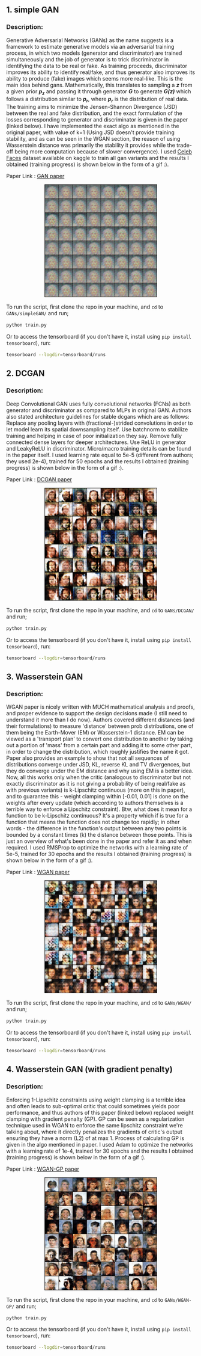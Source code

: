 ## 1. simple GAN
### Description:
Generative Adversarial Networks (GANs) as the name suggests is a framework to estimate generative models via an adversarial training process, in which two models (generator and discriminator) are trained simultaneously and the job of generator is to trick discriminator in identifying the data to be real or fake. As training proceeds, discriminator improves its ability to identify real/fake, and thus generator also improves its ability to produce (fake) images which seems more real-like. This is the main idea behind gans. Mathematically, this translates to sampling a **_z_** from a given prior **_p<sub>z</sub>_** and passing it through generator **_G_** to generate **_G(z)_** which follows a distribution similar to **_p<sub>r</sub>_**, where **_p<sub>r</sub>_** is the distribution of real data. The training aims to minimize the Jensen-Shannon Divergence (JSD) between the real and fake distribution, and the exact formulation of the losses corresponding to generator and discriminator is given in the paper (linked below). I have implemented the exact algo as mentioned in the original paper, with value of k=1 (Using JSD doesn't provide training stability, and as can be seen in the WGAN section, the reason of using Wasserstein distance was primarily the stability it provides while the trade-off being more computation because of slower convergence). I used [Celeb Faces](https://www.kaggle.com/datasets/farzadnekouei/50k-celebrity-faces-image-dataset?resource=download) dataset available on kaggle to train all gan variants and the results I obtained (training progress) is shown below in the form of a gif :).

Paper Link : [GAN paper](https://arxiv.org/abs/1406.2661)

<p align="center">
<img src="../assets/gif_simple_gan.gif" width="300"/>
</p>

To run the script, first clone the repo in your machine, and ``cd`` to ``GANs/simpleGAN/`` and run;
```sh
python train.py
```
Or to access the tensorboard (if you don't have it, install using ``pip install tensorboard``), run:
```sh
tensorboard --logdir=tensorboard/runs
```

## 2. DCGAN
### Description:
Deep Convolutional GAN uses fully convolutional networks (FCNs) as both generator and discriminator as compared to MLPs in original GAN. Authors also stated architecture guidelines for stable dcgans which are as follows: Replace any pooling layers with (fractional-)strided convolutions in order to let model learn its spatial downsampling itself. Use batchnorm to stabilize training and helping in case of poor initialization they say. Remove fully connected dense layers for deeper architectures. Use ReLU in generator and LeakyReLU in discriminator. Micro/macro training details can be found in the paper itself. I used learning rate equal to 5e-5 (different from authors; they used 2e-4), trained for 50 epochs and the results I obtained (training progress) is shown below in the form of a gif :).
 
Paper Link : [DCGAN paper](https://arxiv.org/abs/1511.06434)
<p align="center">
<img src="../assets/gif_dcgan.gif" width="300"/>
</p>

To run the script, first clone the repo in your machine, and ``cd`` to ``GANs/DCGAN/`` and run;
```sh
python train.py
```
Or to access the tensorboard (if you don't have it, install using ``pip install tensorboard``), run:
```sh
tensorboard --logdir=tensorboard/runs
```

## 3. Wasserstein GAN
### Description:
WGAN paper is nicely written with MUCH mathematical analysis and proofs, and proper evidence to support the design decisions made (I still need to understand it more than I do now). Authors covered different distances (and their formulations) to measure 'distance' between prob distributions, one of them being the Earth-Mover (EM) or Wasserstein-1 distance. EM can be viewed as a 'transport plan' to convert one distribution to another by taking out a portion of 'mass' from a certain part and adding it to some other part, in order to change the distribution, which roughly justifies the name it got. Paper also provides an example to show that not all sequences of distributions converge under JSD, KL, reverse KL and TV divergences, but they do converge under the EM distance and why using EM is a better idea. Now, all this works only when the critic (analogous to discriminator but not exactly discriminator as it is not giving a probability of being real/fake as with previous variants) is k-Lipschitz continuous (more on this in paper), and to guarantee this - weight clamping within [-0.01, 0.01] is done on the weights after every update (which according to authors themselves is a terrible way to enforce a Lipschitz constraint). Btw, what does it mean for a function to be k-Lipschitz continuous? It's a property which if is true for a function that means the function does not change too rapidly; in other words - the difference in the function's output between any two points is bounded by a constant times (k) the distance between those points. This is just an overview of what's been done in the paper and refer it as and when required. I used RMSProp to optimize the networks with a learning rate of 5e-5, trained for 30 epochs and the results I obtained (training progress) is shown below in the form of a gif :).

Paper Link : [WGAN paper](https://arxiv.org/abs/1701.07875)

<p align="center">
<img src="../assets/gif_wgan.gif" width="300"/>
</p>

To run the script, first clone the repo in your machine, and ``cd`` to ``GANs/WGAN/`` and run;
```sh
python train.py
```
Or to access the tensorboard (if you don't have it, install using ``pip install tensorboard``), run:
```sh
tensorboard --logdir=tensorboard/runs
```

## 4. Wasserstein GAN (with gradient penalty)
### Description:
Enforcing 1-Lipschitz constraints using weight clamping is a terrible idea and often leads to sub-optimal critic that could sometimes yields poor performance, and thus authors of this paper (linked below) replaced weight clamping with gradient penalty (GP). GP can be seen as a regularization technique used in WGAN to enforce the same lipschitz constraint we're talking about, where it directly penalizes the gradients of critic's output ensuring they have a norm (L2) of at max 1. Process of calculating GP is given in the algo mentioned in paper. I used Adam to optimize the networks with a learning rate of 1e-4, trained for 30 epochs and the results I obtained (training progress) is shown below in the form of a gif :).
 
Paper Link : [WGAN-GP paper](https://arxiv.org/abs/1704.00028)

<p align="center">
<img src="../assets/gif_wgan_gp.gif" width="300"/>
</p>

To run the script, first clone the repo in your machine, and ``cd`` to ``GANs/WGAN-GP/`` and run;
```sh
python train.py
```
Or to access the tensorboard (if you don't have it, install using ``pip install tensorboard``), run:
```sh
tensorboard --logdir=tensorboard/runs
```
